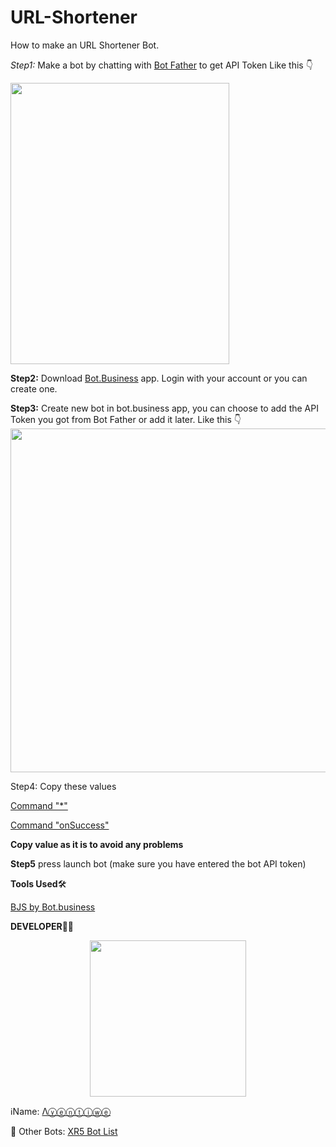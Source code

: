 # URL-Shortener

How to make an URL Shortener Bot.


*Step1:* Make a bot by chatting with [Bot Father](t.me/botfather) to get API Token
Like this 👇

<img src="https://telegra.ph/file/896f6979967a9b6c9b0fc.jpg" width="350" height="450"><br>

**Step2:** Download [Bot.Business](https://play.google.com/store/apps/details?id=bb.app.com.bots.business) app.
Login with your account or you can create one.

**Step3:** Create new bot in bot.business app, you can choose to add the API Token you got from Bot Father or add it later.
Like this 👇
<img src="https://telegra.ph/file/367730c6522fa717db368.jpg" width="550" height="550"><br>

Step4: Copy these values

[Command "*"](https://github.com/XR5Nuker1/URL-Shortener/blob/main/command%20%20%22*%22)

[Command "onSuccess"](https://github.com/XR5Nuker1/URL-Shortener/blob/main/command%20%22onSuccess)

**Copy value as it is to avoid any problems**

**Step5** press launch bot (make sure you have entered the bot API token)

**Tools Used**🛠️

[BJS by Bot.business](https://play.google.com/store/apps/details?id=bb.app.com.bots.business)

**DEVELOPER**👩‍🚒

<p align="middle">
<img src="https://telegra.ph/file/5ba661dc6b718c0948d70.jpg" width="250" height="250"><br>

ℹ️Name: [Λⓨⓔⓝⓣⓘⓦⓔ](t.me/ironcloneX)

🤖 Other Bots: [XR5 Bot List](https://t.me/joinchat/GVto-yy9-cE0OWU8)
